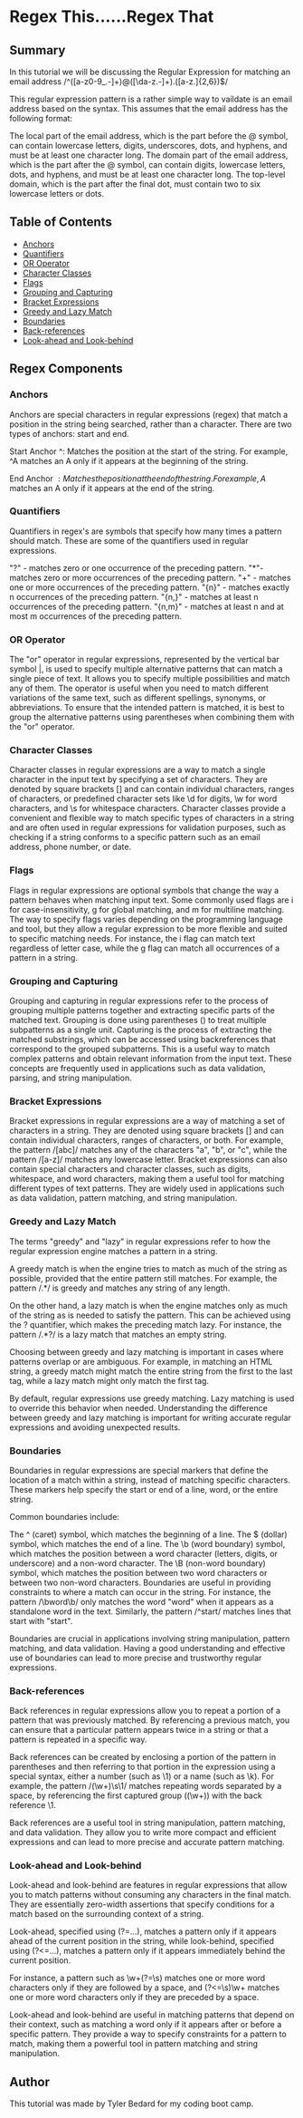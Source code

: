 # Regex This......Regex That

## Summary

In this tutorial we will be discussing the Regular Expression for matching an email address
/^([a-z0-9_\.-]+)@([\da-z\.-]+)\.([a-z\.]{2,6})$/

This regular expression pattern is a rather simple way to vaildate is an email address based on the syntax. This assumes that the email address has the following format:

The local part of the email address, which is the part before the @ symbol, can contain lowercase letters, digits, underscores, dots, and hyphens, and must be at least one character long.
The domain part of the email address, which is the part after the @ symbol, can contain digits, lowercase letters, dots, and hyphens, and must be at least one character long.
The top-level domain, which is the part after the final dot, must contain two to six lowercase letters or dots.

## Table of Contents

- [Anchors](#anchors)
- [Quantifiers](#quantifiers)
- [OR Operator](#or-operator)
- [Character Classes](#character-classes)
- [Flags](#flags)
- [Grouping and Capturing](#grouping-and-capturing)
- [Bracket Expressions](#bracket-expressions)
- [Greedy and Lazy Match](#greedy-and-lazy-match)
- [Boundaries](#boundaries)
- [Back-references](#back-references)
- [Look-ahead and Look-behind](#look-ahead-and-look-behind)

## Regex Components

### Anchors

Anchors are special characters in regular expressions (regex) that match a position in the string being searched, rather than a character. There are two types of anchors: start and end.

Start Anchor ^: Matches the position at the start of the string. For example, ^A matches an A only if it appears at the beginning of the string.

End Anchor $: Matches the position at the end of the string. For example, A$ matches an A only if it appears at the end of the string.

### Quantifiers

Quantifiers in regex's are symbols that specify how many times a pattern should match. These are some of the quantifiers used in regular expressions.

"?" - matches zero or one occurrence of the preceding pattern.
"\*"- matches zero or more occurrences of the preceding pattern.
"+" - matches one or more occurrences of the preceding pattern.
"{n}" - matches exactly n occurrences of the preceding pattern.
"{n,}" - matches at least n occurrences of the preceding pattern.
"{n,m}" - matches at least n and at most m occurrences of the preceding pattern.

### OR Operator

The "or" operator in regular expressions, represented by the vertical bar symbol |, is used to specify multiple alternative patterns that can match a single piece of text. It allows you to specify multiple possibilities and match any of them. The operator is useful when you need to match different variations of the same text, such as different spellings, synonyms, or abbreviations. To ensure that the intended pattern is matched, it is best to group the alternative patterns using parentheses when combining them with the "or" operator.

### Character Classes

Character classes in regular expressions are a way to match a single character in the input text by specifying a set of characters. They are denoted by square brackets [] and can contain individual characters, ranges of characters, or predefined character sets like \d for digits, \w for word characters, and \s for whitespace characters. Character classes provide a convenient and flexible way to match specific types of characters in a string and are often used in regular expressions for validation purposes, such as checking if a string conforms to a specific pattern such as an email address, phone number, or date.

### Flags

Flags in regular expressions are optional symbols that change the way a pattern behaves when matching input text. Some commonly used flags are i for case-insensitivity, g for global matching, and m for multiline matching. The way to specify flags varies depending on the programming language and tool, but they allow a regular expression to be more flexible and suited to specific matching needs. For instance, the i flag can match text regardless of letter case, while the g flag can match all occurrences of a pattern in a string.

### Grouping and Capturing

Grouping and capturing in regular expressions refer to the process of grouping multiple patterns together and extracting specific parts of the matched text. Grouping is done using parentheses () to treat multiple subpatterns as a single unit. Capturing is the process of extracting the matched substrings, which can be accessed using backreferences that correspond to the grouped subpatterns. This is a useful way to match complex patterns and obtain relevant information from the input text. These concepts are frequently used in applications such as data validation, parsing, and string manipulation.

### Bracket Expressions

Bracket expressions in regular expressions are a way of matching a set of characters in a string. They are denoted using square brackets [] and can contain individual characters, ranges of characters, or both. For example, the pattern /[abc]/ matches any of the characters "a", "b", or "c", while the pattern /[a-z]/ matches any lowercase letter. Bracket expressions can also contain special characters and character classes, such as digits, whitespace, and word characters, making them a useful tool for matching different types of text patterns. They are widely used in applications such as data validation, pattern matching, and string manipulation.

### Greedy and Lazy Match

The terms "greedy" and "lazy" in regular expressions refer to how the regular expression engine matches a pattern in a string.

A greedy match is when the engine tries to match as much of the string as possible, provided that the entire pattern still matches. For example, the pattern /.\*/ is greedy and matches any string of any length.

On the other hand, a lazy match is when the engine matches only as much of the string as is needed to satisfy the pattern. This can be achieved using the ? quantifier, which makes the preceding match lazy. For instance, the pattern /.\*?/ is a lazy match that matches an empty string.

Choosing between greedy and lazy matching is important in cases where patterns overlap or are ambiguous. For example, in matching an HTML string, a greedy match might match the entire string from the first to the last tag, while a lazy match might only match the first tag.

By default, regular expressions use greedy matching. Lazy matching is used to override this behavior when needed. Understanding the difference between greedy and lazy matching is important for writing accurate regular expressions and avoiding unexpected results.

### Boundaries

Boundaries in regular expressions are special markers that define the location of a match within a string, instead of matching specific characters. These markers help specify the start or end of a line, word, or the entire string.

Common boundaries include:

The ^ (caret) symbol, which matches the beginning of a line.
The $ (dollar) symbol, which matches the end of a line.
The \b (word boundary) symbol, which matches the position between a word character (letters, digits, or underscore) and a non-word character.
The \B (non-word boundary) symbol, which matches the position between two word characters or between two non-word characters.
Boundaries are useful in providing constraints to where a match can occur in the string. For instance, the pattern /\bword\b/ only matches the word "word" when it appears as a standalone word in the text. Similarly, the pattern /^start/ matches lines that start with "start".

Boundaries are crucial in applications involving string manipulation, pattern matching, and data validation. Having a good understanding and effective use of boundaries can lead to more precise and trustworthy regular expressions.

### Back-references

Back references in regular expressions allow you to repeat a portion of a pattern that was previously matched. By referencing a previous match, you can ensure that a particular pattern appears twice in a string or that a pattern is repeated in a specific way.

Back references can be created by enclosing a portion of the pattern in parentheses and then referring to that portion in the expression using a special syntax, either a number (such as \1) or a name (such as \k<name>). For example, the pattern /(\w+)\s\1/ matches repeating words separated by a space, by referencing the first captured group ((\w+)) with the back reference \1.

Back references are a useful tool in string manipulation, pattern matching, and data validation. They allow you to write more compact and efficient expressions and can lead to more precise and accurate pattern matching.

### Look-ahead and Look-behind

Look-ahead and look-behind are features in regular expressions that allow you to match patterns without consuming any characters in the final match. They are essentially zero-width assertions that specify conditions for a match based on the surrounding context of a string.

Look-ahead, specified using (?=...), matches a pattern only if it appears ahead of the current position in the string, while look-behind, specified using (?<=...), matches a pattern only if it appears immediately behind the current position.

For instance, a pattern such as \w+(?=\s) matches one or more word characters only if they are followed by a space, and (?<=\s)\w+ matches one or more word characters only if they are preceded by a space.

Look-ahead and look-behind are useful in matching patterns that depend on their context, such as matching a word only if it appears after or before a specific pattern. They provide a way to specify constraints for a pattern to match, making them a powerful tool in pattern matching and string manipulation.

## Author

This tutorial was made by Tyler Bedard for my coding boot camp.
